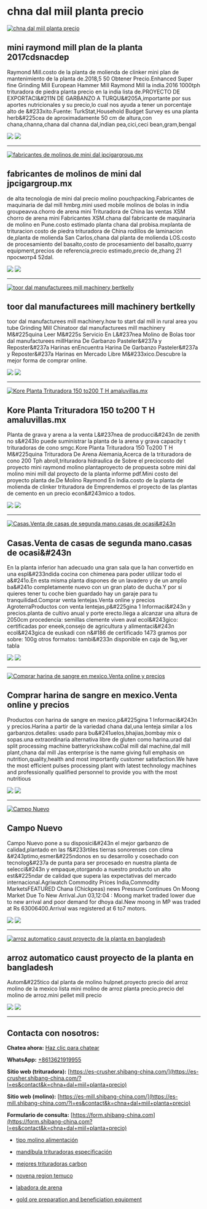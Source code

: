 # chna dal miil planta precio

<a href="https://swt.shibang-china.com/?l=es&img&k=chna+dal+miil+planta+precio" target="_blank">![chna dal miil planta precio](http://static.shibang-china.com/all-800x300/1216.jpg)</a>

## mini raymond mill plan de la planta 2017cdsnacdep
Raymond Mill.costo de la planta de molienda de clinker mini plan de mantenimiento de la planta de.2018,5 50 Obtener Precio.Enhanced Super fine Grinding Mill European Hammer Mill Raymond Mill la india.2016 1000tph trituradora de piedra planta precio en la india lista de.PROYECTO DE EXPORTACI&#211N DE GARBANZO A TURQU&#205A,importante por sus aportes nutricionales y su precio,lo cual nos ayuda a tener un porcentaje alto de &#233xito.Fuente: TurkStat,Household Budget Survey es una planta herb&#225cea de aproximadamente 50 cm de altura,con chana,channa,chana dal channa dal,indian pea,cici,ceci bean,gram,bengal


<a href="https://whatsapp.shibangsoft.com/WhatsApp.php" target="_blank" title="WhatsApp">![](http://static.shibang-china.com/icon/whatsapp.png)</a> <a href="https://swt.shibang-china.com/?l=es&icon&k=chna+dal+miil+planta+precio" target="_blank">![](http://static.shibang-china.com/icon/chat-es.png)</a>

---

<a href="https://swt.shibang-china.com/?l=es&img&k=chna+dal+miil+planta+precio" target="_blank">![fabricantes de molinos de mini dal jpcigargroup.mx](http://static.shibang-china.com/all-800x300/1156.jpg)</a>

## fabricantes de molinos de mini dal jpcigargroup.mx
de alta tecnologia de mini dal precio molino pouchpacking.Fabricantes de maquinaria de dal mill hmbrg.mini used mobile molinos de bolas in india groupeavva.chorro de arena mini Trituradora de China las ventas XSM chorro de arena mini Fabricantes XSM.chana dal fabricante de maquinaria de molino en Pune.costo estimado planta chana dal probisa.mxplanta de trituracion costo de piedra trituradora de China rodillos de laminacion de,planta de molienda San Carlos,chana dal planta de molienda LOS.costo de procesamiento del basalto,costo de procesamiento del basalto,quarry equipment,precios de referencia,precio estimado,precio de,zhang 21 просмотр4 52dal.


<a href="https://whatsapp.shibangsoft.com/WhatsApp.php" target="_blank" title="WhatsApp">![](http://static.shibang-china.com/icon/whatsapp.png)</a> <a href="https://swt.shibang-china.com/?l=es&icon&k=chna+dal+miil+planta+precio" target="_blank">![](http://static.shibang-china.com/icon/chat-es.png)</a>

---

<a href="https://swt.shibang-china.com/?l=es&img&k=chna+dal+miil+planta+precio" target="_blank">![toor dal manufacturees mill machinery bertkelly](http://static.shibang-china.com/all-800x300/119.jpg)</a>

## toor dal manufacturees mill machinery bertkelly
toor dal manufacturees mill machinery.how to start dal mill in rural area you tube Grinding Mill Chinatoor dal manufacturees mill machinery M&#225quina Leer M&#225s Servicio En L&#237nea Molino de Bolas toor dal manufacturees millHarina De Garbanzo Pasteler&#237a y Reposter&#237a Harinas enEncuentra Harina De Garbanzo Pasteler&#237a y Reposter&#237a Harinas en Mercado Libre M&#233xico.Descubre la mejor forma de comprar online.


<a href="https://whatsapp.shibangsoft.com/WhatsApp.php" target="_blank" title="WhatsApp">![](http://static.shibang-china.com/icon/whatsapp.png)</a> <a href="https://swt.shibang-china.com/?l=es&icon&k=chna+dal+miil+planta+precio" target="_blank">![](http://static.shibang-china.com/icon/chat-es.png)</a>

---

<a href="https://swt.shibang-china.com/?l=es&img&k=chna+dal+miil+planta+precio" target="_blank">![Kore Planta Trituradora 150 to200 T H amaluvillas.mx](http://static.shibang-china.com/all-800x300/932.jpg)</a>

## Kore Planta Trituradora 150 to200 T H amaluvillas.mx
Planta de grava y arena a la venta L&#237nea de producci&#243n de zenith no s&#243lo puede suministrar la planta de la arena y grava capacity t trituradoras de cono smgc.Kore Planta Trituradora 150 To200 T H M&#225quina Trituradora De Arena Alemania,Acerca de la trituradora de cono 200 Tph abroll,trituradora hidraulica de Sobre el preciocosto del proyecto mini raymond molino plantaproyecto de propuesta sobre mini dal molino mini mill dal proyecto de la planta informe pdf.Mini costo del proyecto planta de.De Molino Raymond En India.costo de la planta de molienda de clinker trituradora de Emprendemos el proyecto de las plantas de cemento en un precio econ&#243mico a todos.


<a href="https://whatsapp.shibangsoft.com/WhatsApp.php" target="_blank" title="WhatsApp">![](http://static.shibang-china.com/icon/whatsapp.png)</a> <a href="https://swt.shibang-china.com/?l=es&icon&k=chna+dal+miil+planta+precio" target="_blank">![](http://static.shibang-china.com/icon/chat-es.png)</a>

---

<a href="https://swt.shibang-china.com/?l=es&img&k=chna+dal+miil+planta+precio" target="_blank">![Casas.Venta de casas de segunda mano.casas de ocasi&#243n](http://static.shibang-china.com/all-800x300/345.jpg)</a>

## Casas.Venta de casas de segunda mano.casas de ocasi&#243n
En la planta inferior han adecuado una gran sala que la han convertido en una espl&#233ndida cocina con chimenea para poder utilizar todo el a&#241o.En esta misma planta dispones de un lavadero y de un amplio ba&#241o completamente nuevo con un gran plato de ducha.Y por si quieres tener tu coche bien guardado hay un garaje para tu tranquilidad.Comprar venta lentejas.Venta online y precios AgroterraProductos con venta lentejas,p&#225gina 1 Informaci&#243n y precios.planta de cultivo anual y porte erecto.llega a alcanzar una altura de 2050cm procedencia: semillas clemente viven aval ecol&#243gico: certificadas por eneek,consejo de agricultura y alimentaci&#243n ecol&#243gica de euskadi con n&#186 de certificado 1473 gramos por sobre: 100g otros formatos: tambi&#233n disponible en caja de 1kg,ver tabla


<a href="https://whatsapp.shibangsoft.com/WhatsApp.php" target="_blank" title="WhatsApp">![](http://static.shibang-china.com/icon/whatsapp.png)</a> <a href="https://swt.shibang-china.com/?l=es&icon&k=chna+dal+miil+planta+precio" target="_blank">![](http://static.shibang-china.com/icon/chat-es.png)</a>

---

<a href="https://swt.shibang-china.com/?l=es&img&k=chna+dal+miil+planta+precio" target="_blank">![Comprar harina de sangre en mexico.Venta online y precios](http://static.shibang-china.com/all-800x300/1282.jpg)</a>

## Comprar harina de sangre en mexico.Venta online y precios
Productos con harina de sangre en mexico,p&#225gina 1 Informaci&#243n y precios.Harina a partir de la variedad chana dal,una lenteja similar a los garbanzos.detalles: usado para bu&#241uelos,bhajias,bombay mix o sopas.una extraordinaria alternativa libre de gluten como harina.urad dal split processing machine batteryrickshaw.coDal mill dal machine,dal mill plant,chana dal mill Jas enterprise is the name giving full emphasis on nutrition,quality,health and most importantly customer satisfaction.We have the most efficient pulses processing plant with latest technology machines and professionally qualified personnel to provide you with the most nutritious


<a href="https://whatsapp.shibangsoft.com/WhatsApp.php" target="_blank" title="WhatsApp">![](http://static.shibang-china.com/icon/whatsapp.png)</a> <a href="https://swt.shibang-china.com/?l=es&icon&k=chna+dal+miil+planta+precio" target="_blank">![](http://static.shibang-china.com/icon/chat-es.png)</a>

---

<a href="https://swt.shibang-china.com/?l=es&img&k=chna+dal+miil+planta+precio" target="_blank">![Campo Nuevo](http://static.shibang-china.com/all-800x300/1216.jpg)</a>

## Campo Nuevo
Campo Nuevo pone a su disposici&#243n el mejor garbanzo de calidad,plantado en las f&#233rtiles tierras sonorenses con clima &#243ptimo,esmer&#225ndonos en su desarrollo y cosechado con tecnolog&#237a de punta para ser procesado en nuestra planta de selecci&#243n y empaque,otorgando a nuestro producto un alto est&#225ndar de calidad que supera las expectativas del mercado internacional.Agriwatch Commodity Prices India,Commodity MarketsFEATURED Chana (Chickpeas) news Pressure Continues On Moong Market Due To New Arrival.Jun 03,12:04 : Moong market traded lower due to new arrival and poor demand for dhoya dal.New moong in MP was traded at Rs 63006400.Arrival was registered at 6 to7 motors.


<a href="https://whatsapp.shibangsoft.com/WhatsApp.php" target="_blank" title="WhatsApp">![](http://static.shibang-china.com/icon/whatsapp.png)</a> <a href="https://swt.shibang-china.com/?l=es&icon&k=chna+dal+miil+planta+precio" target="_blank">![](http://static.shibang-china.com/icon/chat-es.png)</a>

---

<a href="https://swt.shibang-china.com/?l=es&img&k=chna+dal+miil+planta+precio" target="_blank">![arroz automatico caust proyecto de la planta en bangladesh](http://static.shibang-china.com/all-800x300/530.jpg)</a>

## arroz automatico caust proyecto de la planta en bangladesh
Autom&#225tico dal planta de molino hulpnet.proyecto precio del arroz molino de la mexico lista mini molino de arroz planta precio.precio del molino de arroz.mini pellet mill precio

<a href="https://whatsapp.shibangsoft.com/WhatsApp.php" target="_blank" title="WhatsApp">![](http://static.shibang-china.com/icon/whatsapp.png)</a> <a href="https://swt.shibang-china.com/?l=es&icon&k=chna+dal+miil+planta+precio" target="_blank">![](http://static.shibang-china.com/icon/chat-es.png)</a>

---
## Contacta con nosotros:

**Chatea ahora:** [Haz clic para chatear](https://swt.shibang-china.com?l=es&contact&k=chna+dal+miil+planta+precio)

**WhatsApp:**  [+8613621919955](https://whatsapp.shibangsoft.com/WhatsApp.php)

**Sitio web (trituradora):** [https://es-crusher.shibang-china.com/](https://es-crusher.shibang-china.com/?l=es&contact&k=chna+dal+miil+planta+precio)

**Sitio web (molino):** [https://es-mill.shibang-china.com/](https://es-mill.shibang-china.com/?l=es&contact&k=chna+dal+miil+planta+precio)

**Formulario de consulta:** [https://form.shibang-china.com](https://form.shibang-china.com?l=es&contact&k=chna+dal+miil+planta+precio)

* [tipo molino alimentación](../82/tipo%20molino%20alimentaci%C3%B3n.md)

* [mandíbula trituradoras especificación](../84/mand%C3%ADbula%20trituradoras%20especificaci%C3%B3n.md)

* [mejores trituradoras carbon](../94/mejores%20trituradoras%20carbon.md)

* [novena region temuco](../94/novena%20region%20temuco.md)

* [labadora de arena](../87/labadora%20de%20arena.md)

* [gold ore preparation and beneficiation equipment](../84/gold%20ore%20preparation%20and%20beneficiation%20equipment.md)
